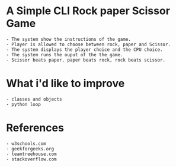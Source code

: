 # A Simple CLI Rock paper Scissor Game
    - The system show the instructions of the game.
    - Player is allowed to choose between rock, paper and Scissor.
    - The system displays the player choice and the CPU choice.
    - The system runs the ouput of the the game.
    - Scissor beats paper, paper beats rock, rock beats scissor.
# What i'd like to improve
    - classes and objects
    - python loop
# References
    - w3schools.com
    - geekforgeeks.org
    - teamtreehouse.com
    - stackoverflow.com